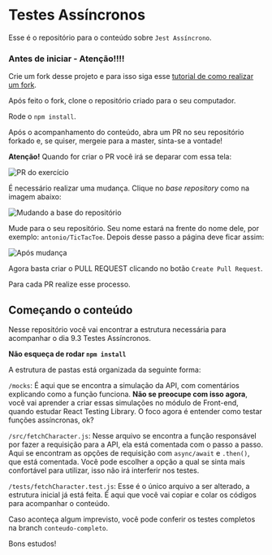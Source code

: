 # Testes Assíncronos

Esse é o repositório para o conteúdo sobre `Jest Assíncrono`.

### Antes de iniciar - Atenção!!!!

Crie um fork desse projeto e para isso siga esse [tutorial de como realizar um fork](https://guides.github.com/activities/forking/).

Após feito o fork, clone o repositório criado para o seu computador.

Rode o `npm install`.

Após o acompanhamento do conteúdo, abra um PR no seu repositório forkado e, se quiser, mergeie para a master, sinta-se a vontade!

**Atenção!** Quando for criar o PR você irá se deparar com essa tela:

![PR do exercício](images/example-pr.png)

É necessário realizar uma mudança. Clique no *base repository* como na imagem abaixo:

![Mudando a base do repositório](images/change-base.png)

Mude para o seu repositório. Seu nome estará na frente do nome dele, por exemplo: `antonio/TicTacToe`. Depois desse passo a página deve ficar assim:

![Após mudança](images/after-change.png)

Agora basta criar o PULL REQUEST clicando no botão `Create Pull Request`.

Para cada PR realize esse processo.

## Começando o conteúdo

Nesse repositório você vai encontrar a estrutura necessária para acompanhar o dia 9.3 Testes Assíncronos.

**Não esqueça de rodar `npm install`**

A estrutura de pastas está organizada da seguinte forma:

`/mocks`: É aqui que se encontra a simulação da API, com comentários explicando como a função funciona. **Não se preocupe com isso agora**, você vai aprender a criar essas simulações no módulo de Front-end, quando estudar React Testing Library. O foco agora é entender como testar funções assíncronas, ok?

`/src/fetchCharacter.js`: Nesse arquivo se encontra a função responsável por fazer a requisição para a API, ela está comentada com o passo a passo. Aqui se encontram as opções de requisição com `async/await` e `.then()`, que está comentada. Você pode escolher a opção a qual se sinta mais confortável para utilizar, isso não irá interferir nos testes.

`/tests/fetchCharacter.test.js`: Esse é o único arquivo a ser alterado, a estrutura inicial já está feita. É aqui que você vai copiar e colar os códigos para acompanhar o conteúdo.

Caso aconteça algum imprevisto, você pode conferir os testes completos na branch `conteudo-completo`.

Bons estudos!